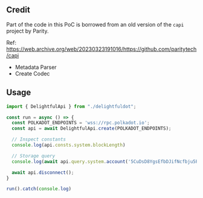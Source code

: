 ## Credit

Part of the code in this PoC is borrowed from an old version of the `capi` project by Parity.

Ref: https://web.archive.org/web/20230323191016/https://github.com/paritytech/capi

- Metadata Parser
- Create Codec

## Usage

```ts
import { DelightfulApi } from "./delightfuldot";

const run = async () => {
  const POLKADOT_ENDPOINTS = 'wss://rpc.polkadot.io';
  const api = await DelightfulApi.create(POLKADOT_ENDPOINTS);

  // Inspect constants
  console.log(api.consts.system.blockLength)

  // Storage query
  console.log(await api.query.system.account('5CuDsD8YgsEfbDJifNcfbju5PcwE5VPRvbboKdNhvnu3MUgZ'))

  await api.disconnect();
}

run().catch(console.log)
```
